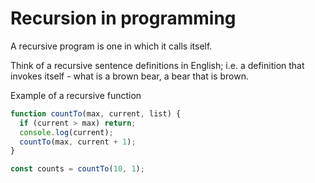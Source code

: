 # Recursion in programming

A recursive program is one in which it calls itself.

Think of a recursive sentence definitions in English; i.e. a definition that invokes itself - what is a brown bear, a bear that is brown.

Example of a recursive function

```js
function countTo(max, current, list) {
  if (current > max) return;
  console.log(current);
  countTo(max, current + 1);
}

const counts = countTo(10, 1);
```
